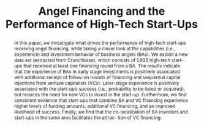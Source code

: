 ---
layout: article
comments: true
title: Angel Financing and the Performance of High-Tech Start-Ups
excerpt: Startups backed by angels with experience in early stage investments are more successful at raising follow-on VC funding; angels with later stage experience have a positive effect on exit outcomes, and firms that combine angel and VC funding do best.
link: http://onlinelibrary.wiley.com/doi/10.1111/jsbm.12250/abstract
source: Journal of Small Business Management 2016
authors:
  - name: Annalisa Croce
    affiliation: Politecnico di Milano
  - name: Massimiliano Guerini
    affiliation: Politecnico di Milano
  - name: Elisa Ughetto
    affiliation: Politecnico di Torino
abstract: In this paper, we investigate what drives the performance of high-tech start-ups receiving angel financing, while taking a closer look at the capabilities (i.e., experience) and investment behavior of business angels (BAs). We exploit a new data set (extracted from Crunchbase), which consists of 1,933 high-tech start-ups that received at least one financing round from a BA. The results indicate that the experience of BAs in early stage investments is positively associated with additional receipt of follow-on rounds of financing and sequential capital injections from venture capitalists (VCs). Later-stage experience is positively associated with the start-up’s success (i.e., probability to be listed or acquired), but reduces the need for new VCs to invest in the start-up. Furthermore, we find consistent evidence that start-ups that combine BA and VC financing experience higher levels of funding amounts, additional VC financing, and an improved likelihood of success. Finally, we find that the co-localization of BA investors and start-ups in the same area facilitates the attrac- tion of VC financing.
---
